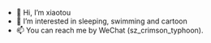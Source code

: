 - 👋 Hi, I’m xiaotou
- 👀 I’m interested in sleeping, swimming and cartoon
- 📫 You can reach me by WeChat (sz_crimson_typhoon).

<!---
dk900912/dk900912 is a ✨ special ✨ repository because its `README.md` (this file) appears on your GitHub profile.
You can click the Preview link to take a look at your changes.
--->
